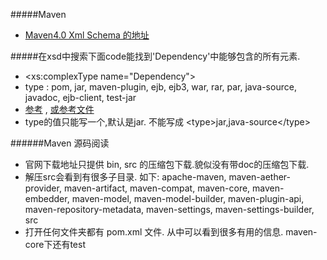 ﻿
#####Maven
- [Maven4.0 Xml Schema 的地址](http://maven.apache.org/xsd/maven-4.0.0.xsd)

#####在xsd中搜索下面code能找到'Dependency'中能够包含的所有元素.
- \<xs:complexType name="Dependency"\>
- type : pom, jar, maven-plugin, ejb, ejb3, war, rar, par, java-source, javadoc, ejb-client, test-jar
- [参考](http://maven.apache.org/ref/3.3.9/maven-core/artifact-handlers.html) , [或参考文件](./%E5%88%86%E6%9E%90maven-4.0.0.xsd/001_maven-core_artifact-handlers.html)
- type的值只能写一个,默认是jar. 不能写成 \<type\>jar,java-source\</type\> 

######Maven 源码阅读
- 官网下载地址只提供 bin, src 的压缩包下载.貌似没有带doc的压缩包下载.
- 解压src会看到有很多子目录. 如下: 
	apache-maven, maven-aether-provider, maven-artifact, maven-compat, 
	maven-core, maven-embedder, maven-model, maven-model-builder, 
	maven-plugin-api, maven-repository-metadata, maven-settings, 
	maven-settings-builder, src
- 打开任何文件夹都有 pom.xml 文件. 从中可以看到很多有用的信息. maven-core下还有test
